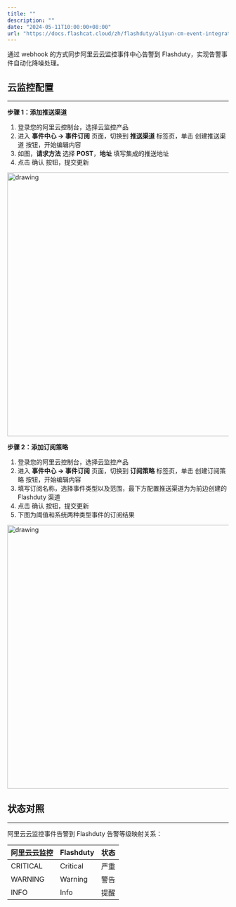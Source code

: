 ```yaml
---
title: ""
description: ""
date: "2024-05-11T10:00:00+08:00"
url: "https://docs.flashcat.cloud/zh/flashduty/aliyun-cm-event-integration-guide"
---
```


通过 webhook 的方式同步阿里云云监控事件中心告警到 Flashduty，实现告警事件自动化降噪处理。

## 云监控配置
---
**步骤 1：添加推送渠道**

<div class="md-block">

1. 登录您的阿里云控制台，选择云监控产品
2. 进入 **事件中心 -> 事件订阅** 页面，切换到 **推送渠道** 标签页，单击 创建推送渠道 按钮，开始编辑内容
3. 如图，**请求方法** 选择 **POST**，**地址** 填写集成的推送地址
4. 点击 确认 按钮，提交更新

<img alt="drawing" width="600" src="https://download.flashcat.cloud/flashduty/integration/aliyun-cm-event/aliyun-cm-event-channel.png" />

</div>

**步骤 2：添加订阅策略**

<div class="md-block">

1. 登录您的阿里云控制台，选择云监控产品
2. 进入 **事件中心 -> 事件订阅** 页面，切换到 **订阅策略** 标签页，单击 创建订阅策略 按钮，开始编辑内容
3. 填写订阅名称，选择事件类型以及范围，最下方配置推送渠道为为前边创建的 Flashduty 渠道
4. 点击 确认 按钮，提交更新
5. 下图为阈值和系统两种类型事件的订阅结果

<img alt="drawing" width="600" src="https://download.flashcat.cloud/flashduty/integration/aliyun-cm-event/aliyun-cm-event-subscribe.png" />

</div>

## 状态对照
---
<div class="md-block">
  
阿里云云监控事件告警到 Flashduty 告警等级映射关系：

| 阿里云云监控 |  Flashduty  | 状态 |
| ------------ | -------- | ---- |
| CRITICAL     | Critical | 严重 |
| WARNING      | Warning  | 警告 |
| INFO         | Info     | 提醒 |

</div>
